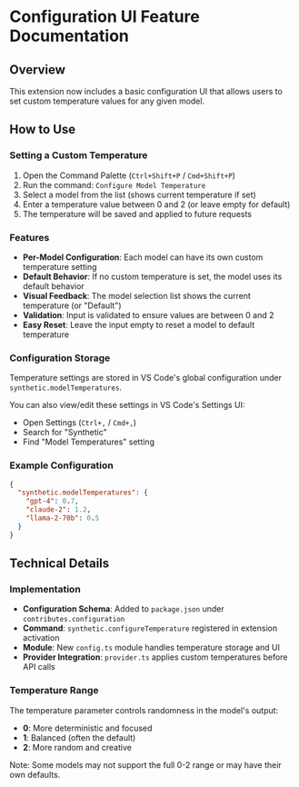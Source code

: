 # Configuration UI Feature Documentation

## Overview
This extension now includes a basic configuration UI that allows users to set custom temperature values for any given model.

## How to Use

### Setting a Custom Temperature

1. Open the Command Palette (`Ctrl+Shift+P` / `Cmd+Shift+P`)
2. Run the command: `Configure Model Temperature`
3. Select a model from the list (shows current temperature if set)
4. Enter a temperature value between 0 and 2 (or leave empty for default)
5. The temperature will be saved and applied to future requests

### Features

- **Per-Model Configuration**: Each model can have its own custom temperature setting
- **Default Behavior**: If no custom temperature is set, the model uses its default behavior
- **Visual Feedback**: The model selection list shows the current temperature (or "Default")
- **Validation**: Input is validated to ensure values are between 0 and 2
- **Easy Reset**: Leave the input empty to reset a model to default temperature

### Configuration Storage

Temperature settings are stored in VS Code's global configuration under `synthetic.modelTemperatures`.

You can also view/edit these settings in VS Code's Settings UI:
- Open Settings (`Ctrl+,` / `Cmd+,`)
- Search for "Synthetic"
- Find "Model Temperatures" setting

### Example Configuration

```json
{
  "synthetic.modelTemperatures": {
    "gpt-4": 0.7,
    "claude-2": 1.2,
    "llama-2-70b": 0.5
  }
}
```

## Technical Details

### Implementation

- **Configuration Schema**: Added to `package.json` under `contributes.configuration`
- **Command**: `synthetic.configureTemperature` registered in extension activation
- **Module**: New `config.ts` module handles temperature storage and UI
- **Provider Integration**: `provider.ts` applies custom temperatures before API calls

### Temperature Range

The temperature parameter controls randomness in the model's output:
- **0**: More deterministic and focused
- **1**: Balanced (often the default)
- **2**: More random and creative

Note: Some models may not support the full 0-2 range or may have their own defaults.
